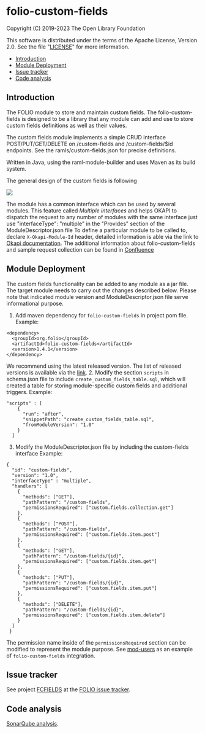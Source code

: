 # folio-custom-fields

Copyright (C) 2019-2023 The Open Library Foundation

This software is distributed under the terms of the Apache License,
Version 2.0. See the file "[LICENSE](LICENSE)" for more information.

<!-- ../../okapi/doc/md2toc -l 2 -h 4 README.md -->
* [Introduction](#introduction)
* [Module Deployment](#module-deployment)
* [Issue tracker](#issue-tracker)
* [Code analysis](#code-analysis)

## Introduction

The FOLIO module to store and maintain custom fields. The folio-custom-fields is designed to be a
library that any module can add and use to store custom fields definitions as well as their values.

The custom fields module implements a simple CRUD interface POST/PUT/GET/DELETE on /custom-fields and /custom-fields/$id endpoints. See the ramls/custom-fields.json for precise definitions.

Written in Java, using the raml-module-builder and uses Maven as its build system.

The general design of the custom fields is following

![](images/custom-fields-design.png)

The module has a common interface which can be used by several modules. 
This feature called *Multiple interfaces* and helps OKAPI to dispatch the request to any number of modules with the same interface just use "interfaceType": "multiple"  in the "Provides" section of the ModuleDescriptor.json file
To define a particular module to be called to, declare `X-Okapi-Module-Id` header, detailed information is able via the link to [Okapi documentation](https://github.com/folio-org/okapi/blob/master/doc/guide.md#multiple-interfaces).
The additional information about folio-custom-fields and sample request collection can be found in [Confluence](https://wiki.folio.org/pages/viewpage.action?spaceKey=FOLIJET&title=MODCFIELDS-39+-+Custom+Field+backend+demo)

## Module Deployment

The custom fields functionality can be added to any module as a jar file.
The target module needs to carry out the changes described below. 
Please note that indicated module version and ModuleDescriptor.json file serve informational purpose.  
  1. Add maven dependency for `folio-custom-fields` in project pom file.
  Example:
   ~~~~
   <dependency>
     <groupId>org.folio</groupId>
     <artifactId>folio-custom-fields</artifactId>
     <version>1.4.1</version>
   </dependency>
   ~~~~
  We recommend using the latest released version. The list of released versions is available via the [link](https://github.com/folio-org/folio-custom-fields/releases).
  2. Modify the section `scripts` in schema.json file to include `create_custom_fields_table.sql`, which will created a table for storing module-specific custom fields and additional triggers.
  Example:
  ~~~~
  "scripts" : [
      {
        "run": "after",
        "snippetPath": "create_custom_fields_table.sql",
        "fromModuleVersion": "1.0"
      }
    ]
  ~~~~
  3. Modify the ModuleDescriptor.json file by including the custom-fields interface
  Example:   
  ~~~~
  {
    "id": "custom-fields",
    "version": "1.0",
    "interfaceType" : "multiple",
    "handlers": [
      {
        "methods": ["GET"],
        "pathPattern": "/custom-fields",
        "permissionsRequired": ["custom.fields.collection.get"]
      },
      {
        "methods": ["POST"],
        "pathPattern": "/custom-fields",
        "permissionsRequired": ["custom.fields.item.post"]
      },
      {
        "methods": ["GET"],
        "pathPattern": "/custom-fields/{id}",
        "permissionsRequired": ["custom.fields.item.get"]
      },
      {
        "methods": ["PUT"],
        "pathPattern": "/custom-fields/{id}",
        "permissionsRequired": ["custom.fields.item.put"]
      },
      {
        "methods": ["DELETE"],
        "pathPattern": "/custom-fields/{id}",
        "permissionsRequired": ["custom.fields.item.delete"]
      }
    ]
   }
   ~~~~ 
  The permission name inside of the `permissionsRequired` section can be modified to represent the module purpose.
  See [mod-users](https://github.com/folio-org/mod-users/pull/136/files) as an example of `folio-custom-fields` integration.
## Issue tracker

See project [FCFIELDS](https://issues.folio.org/browse/FCFIELDS)
at the [FOLIO issue tracker](https://dev.folio.org/guidelines/issue-tracker/).

## Code analysis
[SonarQube analysis](https://sonarcloud.io/dashboard?id=org.folio%3Afolio-custom-fields).

